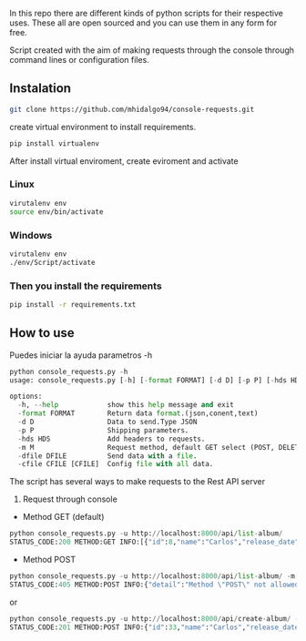 
In this repo there are different kinds of python scripts for their respective uses. These all are open sourced and you can use them in any form for free.

Script created with the aim of making requests through the console through command lines or configuration files.    
## Instalation

```bash
git clone https://github.com/mhidalgo94/console-requests.git
```

create virtual environment to install requirements.
```bash
pip install virtualenv
```

After install virtual enviroment, create eviroment and activate
### Linux
```bash
virutalenv env
source env/bin/activate
```
###  Windows
```bash
virutalenv env
./env/Script/activate
``` 
### Then you install the requirements
```bash
pip install -r requirements.txt 
```

## How to use
Puedes iniciar la ayuda parametros -h
```python
python console_requests.py -h 
usage: console_requests.py [-h] [-format FORMAT] [-d D] [-p P] [-hds HDS] [-m M] [-dfile DFILE] [-cfile CFILE [CFILE ...]]

options:
  -h, --help            show this help message and exit
  -format FORMAT        Return data format.(json,conent,text)
  -d D                  Data to send.Type JSON
  -p P                  Shipping parameters.
  -hds HDS              Add headers to requests.
  -m M                  Request method, default GET select (POST, DELETE, PUT).
  -dfile DFILE          Send data with a file.
  -cfile CFILE [CFILE]  Config file with all data.
```

The script has several ways to make requests to the Rest API server

1. Request through console
- Method GET (default)
```python
python console_requests.py -u http://localhost:8000/api/list-album/
STATUS_CODE:200 METHOD:GET INFO:[{"id":8,"name":"Carlos","release_date":"2022-06-01","num_stars":3,"artist":1},{"id":9,"name":"Carlos","release_date":"2022-06-01","num_stars":3,"artist":1},{"id":12,"name":"Pedro","release_date":"2022-06-01","num_stars":3,"artist":1},{"id":13,"name":"Pedro","release_date":"2022-06-01","num_stars":3,"artist":1},{"id":14,"name":"Maikel","release_date":"2022-07-01","num_stars":5,"artist":1},{"id":16,"name":"Maikel","release_date":"2022-07-01","num_stars":5,"artist":1},{"id":21,"name":"Maikel","release_date":"2022-07-01","num_stars":5,"artist":1}]
```
- Method POST
```python
python console_requests.py -u http://localhost:8000/api/list-album/ -m POST -d '{"id":8,"name":"Carlos","release_date":"2022-06-01","num_stars":3,"artist":1}'
STATUS_CODE:405 METHOD:POST INFO:{"detail":"Method \"POST\" not allowed."}
```
or 
```python
python console_requests.py -u http://localhost:8000/api/create-album/ -m POST -d {'name':'Carlos','release_date':'2022-06-01','num_stars':3,'artist':1}
STATUS_CODE:201 METHOD:POST INFO:{"id":33,"name":"Carlos","release_date":"2022-06-01","num_stars":3,"artist":1}
```
